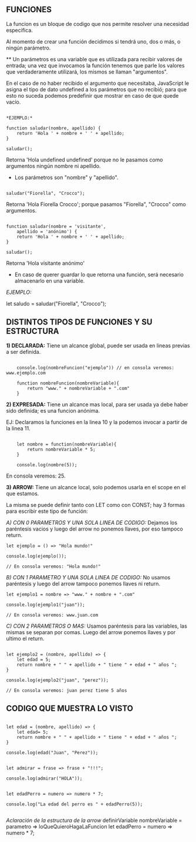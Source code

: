 ## FUNCIONES

La funcion es un bloque de codigo que nos permite resolver una necesidad especifica.

Al momento de crear una función decidimos si tendrá uno, dos o más, o ningún parámetro. 

** Un parámetros es una variable que es utilizada para recibir valores de entrada; una vez que invocamos la función tenemos que parle los valores que verdaderamente utilizará, los mismos se llaman "argumentos".

En el caso de no haber recibido el argumento que necesitaba, JavaScript le asigna el tipo de dato undefined a los parámetros que no recibió; para que esto no suceda podemos predefinir que mostrar en caso de que quede vacío.

```

*EJEMPLO:*

function saludar(nombre, apellido) {
	return 'Hola ' + nombre + ' ' + apellido;
}

saludar(); 

```

Retorna 'Hola undefined undefined' porque no le pasamos como argumentos ningún nombre ni apellido.

* Los parámetros son "nombre" y "apellido".

```

saludar("Fiorella", "Crocco");

```

Retorna 'Hola Fiorella Crocco'; porque pasamos "Fiorella", "Crocco" como argumentos.

```

function saludar(nombre = 'visitante', 
	apellido = 'anónimo') {
	return 'Hola ' + nombre + ' ' + apellido;
}

saludar(); 

```

Retorna 'Hola visitante anónimo'

* En caso de querer guardar lo que retorna una función, será necesario almacenarlo en una variable.

*EJEMPLO:*

let saludo = saludar("Fiorella", "Crocco");

## DISTINTOS TIPOS DE FUNCIONES Y SU ESTRUCTURA

**1) DECLARADA:** Tiene un alcance global, puede ser usada en lineas previas a ser definida.

```

    console.log(nombreFuncion("ejemplo")) // en consola veremos: www.ejemplo.com

    function nombreFuncion(nombreVariable){
        return "www." + nombreVariable + ".com" 
    }

```

**2) EXPRESADA:** Tiene un alcance mas local, para ser usada ya debe haber sido definida; es una funcion anónima.

EJ: Declaramos la funciones en la linea 10 y la podemos invocar a partir de la linea 11.

```

    let nombre = function(nombreVariable){
        return nombreVariable * 5;
    }

    console.log(nombre(5)); 

```

En consola veremos: 25.

**3) ARROW:** Tiene un alcance local, solo podemos usarla en el scope en el que estamos.

La misma se puede definir tanto con LET como con CONST; hay 3 formas para escribir este tipo de función:

*A) CON 0 PARAMETROS Y UNA SOLA LINEA DE CODIGO:* Dejamos los paréntesis vacios y luego del arrow no ponemos llaves, por eso tampoco return.

```
let ejemplo = () => "Hola mundo!"

console.log(ejemplo()); 

// En consola veremos: "Hola mundo!"

```

*B) CON 1 PARAMETRO Y UNA SOLA LINEA DE CODIGO:* No usamos paréntesis y luego del arrow tampoco ponemos llaves ni return.

```
let ejemplo1 = nombre => "www." + nombre + ".com"

console.log(ejemplo1("juan")); 

// En consola veremos: www.juan.com

```

*C) CON 2 PARAMETROS O MAS:* Usamos paréntesis para las variables, las mismas se separan por comas. Luego del arrow ponemos llaves y por ultimo el return.

```

let ejemplo2 = (nombre, apellido) => {
    let edad = 5;
    return nombre + " " + apellido + " tiene " + edad + " años ";
}    

console.log(ejemplo2("juan", "perez")); 

// En consola veremos: juan perez tiene 5 años

```


## CODIGO QUE MUESTRA LO VISTO

```

let edad = (nombre, apellido) => {
    let edad= 5;
    return nombre + " " + apellido + " tiene " + edad + " años ";
}    

console.log(edad("Juan", "Perez"));


let admirar = frase => frase + "!!!";

console.log(admirar("HOLA"));


let edadPerro = numero => numero * 7;

console.log("La edad del perro es " + edadPerro(5));


```

*Aclaración de la estructura de la arrow*
definirVariable nombreVariable = parametro => loQueQuieroHagaLaFuncion
      let           edadPerro   =  numero   => numero * 7;

